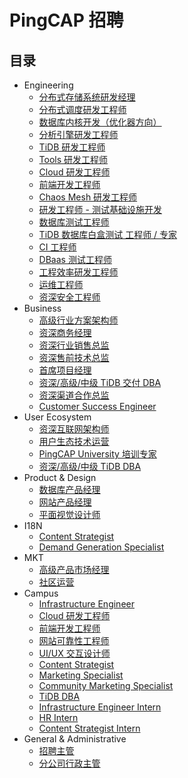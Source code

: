 # PingCAP 招聘

## 目录

- Engineering
  - [分布式存储系统研发经理](engineering/tikv-engineer.md)
  - [分布式调度研发工程师](engineering/pd-engineer.md)
  - [数据库内核开发（优化器方向）](engineering/optimizer-engineer.md)
  - [分析引擎研发工程师](engineering/real-time-analytics-engineer.md)
  - [TiDB 研发工程师](engineering/tidb-engineer.md)
  - [Tools 研发工程师](engineering/tools-engineer.md)
  - [Cloud 研发工程师](engineering/cloud-engineer.md)
  - [前端开发工程师](engineering/fe-engineer.md)
  - [Chaos Mesh 研发工程师](engineering/chaosmesh-engineer.md)
  - [研发工程师 - 测试基础设施开发](engineering/test-develop-engineer.md)
  - [数据库测试工程师](engineering/test-engineer.md)
  - [TiDB 数据库白盒测试 工程师 / 专家](engineering/tidbtest-engineer.md)
  - [CI 工程师](engineering/ci-engineer.md)
  - [DBaas 测试工程师](engineering/dbaas-test-engineer.md)
  - [工程效率研发工程师](engineering/engineering-efficiency-engineer.md)
  - [运维工程师](engineering/sa-engineer.md)
  - [资深安全工程师](engineering/security-engineer.md)
- Business
  - [高级行业方案架构师](business/senior-solution-architect.md)
  - [资深商务经理](business/senior-business-manager.md)
  - [资深行业销售总监](business/sales-director.md)
  - [资深售前技术总监](business/presales-director.md)
  - [首席项目经理](business/chief-project-manager.md)
  - [资深/高级/中级 TiDB 交付 DBA](business/tidb-delivery-dba.md)
  - [资深渠道合作总监](business/channel-sales-director.md)
  - [Customer Success Engineer](business/customer-success-engineer.md)
- User Ecosystem
  - [资深互联网架构师](user-ecosystem/internet-architect.md)
  - [用户生态技术运营](user-ecosystem/user-ecosystem-technical-operations.md)
  - [PingCAP University 培训专家](user-ecosystem/tidb-training-expert.md)
  - [资深/高级/中级 TiDB DBA](user-ecosystem/tidb-dba.md)
- Product & Design
  - [数据库产品经理](product-design/database-product-manager.md)
  - [网站产品经理](product-design/website-product-manager.md)
  - [平面视觉设计师](product-design/graphic-designer.md)
- I18N
  - [Content Strategist](i18n/content-strategist.md)
  - [Demand Generation Specialist](i18n/demand-generation-specialist.md)
- MKT
  - [高级产品市场经理](market/senior-product-marketing-manager.md)
  - [社区运营](market/community-operation.md)
- Campus
  - [Infrastructure Engineer](campus/campus-2021-infrastructure-engineer.md)
  - [Cloud 研发工程师](campus/campus-2021-cloud-engineer.md)
  - [前端开发工程师](campus/campus-2021-fe-engineer.md)
  - [网站可靠性工程师](campus/campus-2021-sre-engineer.md)
  - [UI/UX 交互设计师](campus/campus-2021-ui-engineer.md)
  - [Content Strategist](campus/campus-2021-content-strategist.md)
  - [Marketing Specialist](campus/campus-2021-marketing-specialist.md)
  - [Community Marketing Specialist](campus/campus-2021-community-marketing-specialist.md)
  - [TiDB DBA](campus/campus-2021-tidb-dba.md)
  - [Infrastructure Engineer Intern](campus/infrastructure-engineer-intern.md)
  - [HR Intern](campus/hr-intern.md)
  - [Content Strategist Intern](campus/content-strategist-intern.md)
- General & Administrative
  - [招聘主管](general-administrative/hr-manager.md)
  - [分公司行政主管](general-administrative/office-admin.md)

